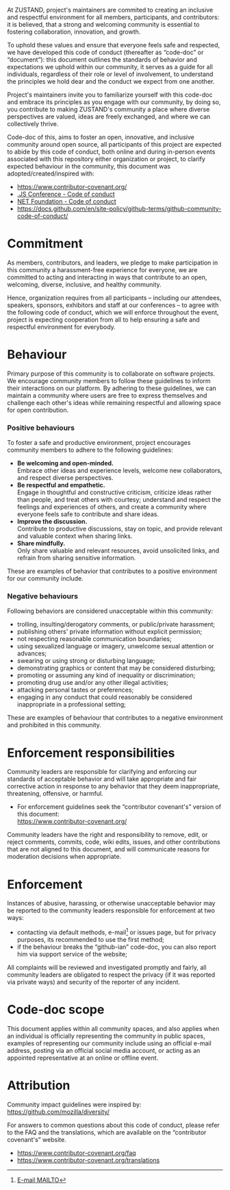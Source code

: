 At ZUSTAND, project's maintainers are commited to creating an inclusive and respectful environment for all members, participants, and contributors: it is believed, that a strong and welcoming community is essential to fostering collaboration, innovation, and growth.

To uphold these values and ensure that everyone feels safe and respected, we have developed this code of conduct (thereafter as “code-doc” or “document”): this document outlines the standards of behavior and expectations we uphold within our community, it serves as a guide for all individuals, regardless of their role or level of involvement, to understand the principles we hold dear and the conduct we expect from one another.

Project's maintainers invite you to familiarize yourself with this code-doc and embrace its principles as you engage with our community, by doing so, you contribute to making ZUSTAND's community a place where diverse perspectives are valued, ideas are freely exchanged, and where we can collectively thrive.

Code-doc of this, aims to foster an open, innovative, and inclusive community around open source, all participants of this project are expected to abide by this code of conduct, both online and during in-person events associated with this repository either organization or project, to clarify expected behaviour in the community, this document was adopted/created/inspired with:

- https://www.contributor-covenant.org/
- [.JS Conference - Code of conduct](https://javascript-conference.com/code-of-conduct/)
- [NET Foundation - Code of conduct](https://dotnetfoundation.org/about/policies/code-of-conduct)
- https://docs.github.com/en/site-policy/github-terms/github-community-code-of-conduct/

Commitment
==========

As members, contributors, and leaders, we pledge to make participation in this community a harassment-free experience for everyone, we are committed to acting and interacting in ways that contribute to an open, welcoming, diverse, inclusive, and healthy community.

Hence, organization requires from all participants – including our attendees, speakers, sponsors, exhibitors and staff at our conferences – to agree with the following code of conduct, which we will enforce throughout the event, project is expecting cooperation from all to help ensuring a safe and respectful environment for everybody.

Behaviour
=========

Primary purpose of this community is to collaborate on software projects. We encourage community members to follow these guidelines to inform their interactions on our platform. By adhering to these guidelines, we can maintain a community where users are free to express themselves and challenge each other's ideas while remaining respectful and allowing space for open contribution.

### Positive behaviours

To foster a safe and productive environment, project encourages community members to adhere to the following guidelines:

- **Be welcoming and open-minded.**\
  Embrace other ideas and experience levels, welcome new collaborators, and respect diverse perspectives.
- **Be respectful and empathetic.**\
  Engage in thoughtful and constructive criticism, criticize ideas rather than people, and treat others with courtesy; understand and respect the feelings and experiences of others, and create a community where everyone feels safe to contribute and share ideas.
- **Improve the discussion.**\
  Contribute to productive discussions, stay on topic, and provide relevant and valuable context when sharing links.
- **Share mindfully.**\
  Only share valuable and relevant resources, avoid unsolicited links, and refrain from sharing sensitive information.

These are examples of behavior that contributes to a positive environment for our community include.

### Negative behaviours

Following behaviors are considered unacceptable within this community:

- trolling, insulting/derogatory comments, or public/private harassment;
- publishing others' private information without explicit permission;
- not respecting reasonable communication boundaries;
- using sexualized language or imagery, unwelcome sexual attention or advances;
- swearing or using strong or disturbing language;
- demonstrating graphics or content that may be considered disturbing;
- promoting or assuming any kind of inequality or discrimination;
- promoting drug use and/or any other illegal activities;
- attacking personal tastes or preferences;
- engaging in any conduct that could reasonably be considered inappropriate in a professional setting;

These are examples of behaviour that contributes to a negative environment and prohibited in this community.

Enforcement responsibilities
============================

Community leaders are responsible for clarifying and enforcing our standards of acceptable behavior and will take appropriate and fair corrective action in response to any behavior that they deem inappropriate, threatening, offensive, or harmful.

- For enforcement guidelines seek the “contributor covenant's” version of this document:\
  https://www.contributor-covenant.org/

Community leaders have the right and responsibility to remove, edit, or reject comments, commits, code, wiki edits, issues, and other contributions that are not aligned to this document, and will communicate reasons for moderation decisions when appropriate.

Enforcement
===========

Instances of abusive, harassing, or otherwise unacceptable behavior may be
reported to the community leaders responsible for enforcement at two ways:

- contacting via default methods, e-mail[^1] or issues page, but for privacy purposes, its recommended to use the first method;
- if the behaviour breaks the “github-ian” code-doc, you can also report him via support service of the website;

All complaints will be reviewed and investigated promptly and fairly, all community leaders are obligated to respect the privacy (if it was reported via private ways) and security of the reporter of any incident.

Code-doc scope
==============

This document applies within all community spaces, and also applies when an individual is officially representing the community in public spaces, examples of representing our community include using an official e-mail address, posting via an official social media account, or acting as an appointed representative at an online or offline event.

Attribution
===========

Community impact guidelines were inspired by:\
https://github.com/mozilla/diversity/

For answers to common questions about this code of conduct, please refer to the FAQ and the translations, which are available on the “contributor covenant's” website.

- https://www.contributor-covenant.org/faq
- https://www.contributor-covenant.org/translations


[^1]: <a href="mailto: io.falcion@outlook.com">E-mail MAILTO</a>
